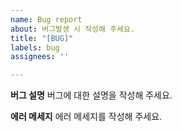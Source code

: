 ```yaml
---
name: Bug report
about: 버그발생 시 작성해 주세요.
title: "[BUG]"
labels: bug
assignees: ''

---
```


**버그 설명**
버그에 대한 설명을 작성해 주세요.

**에러 메세지**
에러 메세지를 작성해 주세요.
